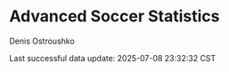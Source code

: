 # Advanced Soccer Statistics
Denis Ostroushko

<!-- gfm -->

Last successful data update: 2025-07-08 23:32:32 CST
